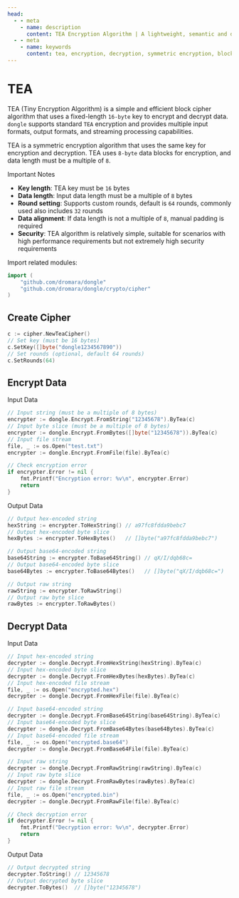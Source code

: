 ```yaml
---
head:
  - - meta
    - name: description
      content: TEA Encryption Algorithm | A lightweight, semantic and developer-friendly golang encoding & crypto library
  - - meta
    - name: keywords
      content: tea, encryption, decryption, symmetric encryption, block cipher
---
```


# TEA

TEA (Tiny Encryption Algorithm) is a simple and efficient block cipher algorithm that uses a fixed-length `16-byte` key to encrypt and decrypt data. `dongle` supports standard `TEA` encryption and provides multiple input formats, output formats, and streaming processing capabilities.

TEA is a symmetric encryption algorithm that uses the same key for encryption and decryption. TEA uses `8-byte` data blocks for encryption, and data length must be a multiple of `8`.

Important Notes

- **Key length**: TEA key must be `16` bytes
- **Data length**: Input data length must be a multiple of `8` bytes
- **Round setting**: Supports custom rounds, default is `64` rounds, commonly used also includes `32` rounds
- **Data alignment**: If data length is not a multiple of `8`, manual padding is required
- **Security**: TEA algorithm is relatively simple, suitable for scenarios with high performance requirements but not extremely high security requirements

Import related modules:
```go
import (
    "github.com/dromara/dongle"
    "github.com/dromara/dongle/crypto/cipher"
)
```

## Create Cipher

```go
c := cipher.NewTeaCipher()
// Set key (must be 16 bytes)
c.SetKey([]byte("dongle1234567890"))
// Set rounds (optional, default 64 rounds)
c.SetRounds(64)
```

## Encrypt Data

Input Data

```go
// Input string (must be a multiple of 8 bytes)
encrypter := dongle.Encrypt.FromString("12345678").ByTea(c)
// Input byte slice (must be a multiple of 8 bytes)
encrypter := dongle.Encrypt.FromBytes([]byte("12345678")).ByTea(c)
// Input file stream
file, _ := os.Open("test.txt")
encrypter := dongle.Encrypt.FromFile(file).ByTea(c)

// Check encryption error
if encrypter.Error != nil {
	fmt.Printf("Encryption error: %v\n", encrypter.Error)
	return
}
```

Output Data

```go
// Output hex-encoded string
hexString := encrypter.ToHexString() // a97fc8fdda9bebc7
// Output hex-encoded byte slice
hexBytes := encrypter.ToHexBytes()   // []byte("a97fc8fdda9bebc7")

// Output base64-encoded string
base64String := encrypter.ToBase64String() // qX/I/dqb68c=
// Output base64-encoded byte slice
base64Bytes := encrypter.ToBase64Bytes()   // []byte("qX/I/dqb68c=")

// Output raw string
rawString := encrypter.ToRawString()
// Output raw byte slice
rawBytes := encrypter.ToRawBytes()
```

## Decrypt Data

Input Data

```go
// Input hex-encoded string
decrypter := dongle.Decrypt.FromHexString(hexString).ByTea(c)
// Input hex-encoded byte slice
decrypter := dongle.Decrypt.FromHexBytes(hexBytes).ByTea(c)
// Input hex-encoded file stream
file, _ := os.Open("encrypted.hex")
decrypter := dongle.Decrypt.FromHexFile(file).ByTea(c)

// Input base64-encoded string
decrypter := dongle.Decrypt.FromBase64String(base64String).ByTea(c)
// Input base64-encoded byte slice
decrypter := dongle.Decrypt.FromBase64Bytes(base64Bytes).ByTea(c)
// Input base64-encoded file stream
file, _ := os.Open("encrypted.base64")
decrypter := dongle.Decrypt.FromBase64File(file).ByTea(c)

// Input raw string
decrypter := dongle.Decrypt.FromRawString(rawString).ByTea(c)
// Input raw byte slice
decrypter := dongle.Decrypt.FromRawBytes(rawBytes).ByTea(c)
// Input raw file stream
file, _ := os.Open("encrypted.bin")
decrypter := dongle.Decrypt.FromRawFile(file).ByTea(c)

// Check decryption error
if decrypter.Error != nil {
	fmt.Printf("Decryption error: %v\n", decrypter.Error)
	return
}
```

Output Data

```go
// Output decrypted string
decrypter.ToString() // 12345678
// Output decrypted byte slice
decrypter.ToBytes()  // []byte("12345678")
```
